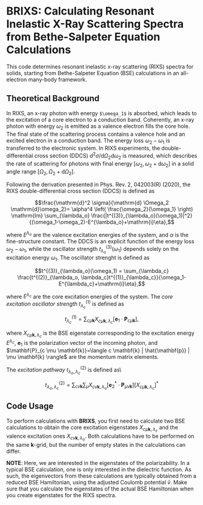 BRIXS: Calculating Resonant Inelastic X-Ray Scattering Spectra from
Bethe-Salpeter Equation Calculations
============================================================================

This code determines resonant inelastic x-ray scattering (RIXS) spectra for
solids, starting from Bethe-Salpeter Equation (BSE) calculations in an
all-electron many-body framework. 

Theoretical Background
------------------------------------------------------------------------------
In RIXS, an x-ray photon with energy `$\omega_1$` is absorbed, which leads to the
excitation of a core electron to a conduction band. Coherently, an x-ray photon
with energy $\omega_2$ is emitted as a valence electron fills the core hole. The
final state of the scattering process contains a valence hole and an excited
electron in a conduction band. The energy loss $\omega_2-\omega_1$ is
transferred to the electronic system. In RIXS experiments, the
double-differential cross section (DDCS) $\mathrm{d}^2 \sigma/\mathrm{d}\Omega_2
\mathrm{d}\omega_2$ is measured, which describes the rate of scattering for
photons with final energy $[\omega_2,\omega_2+\mathrm{d}\omega_2]$ in a solid
angle range $[\Omega_2,\Omega_2+\mathrm{d}\Omega_2]$.

Following the derivation presented in Phys. Rev. 2, 042003(R) (2020), the RIXS
double-differential cross section (DDCS) is defined as

```math
\frac{\mathrm{d}^2 \sigma}{\mathrm{d} \Omega_2 \mathrm{d}\omega_2}= \alpha^4
\left( \frac{\omega_2}{\omega_1} \right) \mathrm{Im} \sum_{\lambda_o}
\frac{|t^{(3)}_{\lambda_o}(\omega_1)|^2}{(\omega_1-\omega_2)-E^{\lambda_o}+\mathrm{i}\eta},
```

where $E^{\lambda_o}$ are the valence excitation energies of the system, and
$\alpha$ is the fine-structure constant. The DDCS is an explicit function of the
energy loss $\omega_2-\omega_1$, while the oscillator strength
$t^{(3)}_{\lambda_o}(\omega_1)$ depends solely on the excitation energy
$\omega_1$. The oscillator strenght is defined as

```math
t^{(3)}_{\lambda_o}(\omega_1) = \sum_{\lambda_c} \frac{t^{(2)}_{\lambda_o,
\lambda_c}t^{(1)}_{\lambda_c}}{\omega_1-E^{\lambda_c}+\mathrm{i}\eta},
```
where $E^{\lambda_c}$ are the core excitation energies of the system. The *core
excitation oscillator strength* $t^{(1)}_{\lambda_c}$ is defined as

```math
t^{(1)}_{\lambda_c}=\sum_{c \mu \mathbf{k}} X_{c \mu \mathbf{k},
\lambda_c}\left[ \mathbf{e}_1 \cdot \mathbf{P}_{c \mu \mathbf{k}} \right],
```
where $X_{c \mu \mathbf{k}, \lambda_c}$ is the BSE eigenstate corresponding to
the excitation energy $E^{\lambda_c}$, $\mathbf{e}_1$ is the polarization vector
of the incoming photon, and $\mathbf{P}_{c \mu \mathbf{k}}=\langle c \mathbf{k}
| \hat{\mathbf{p}} | \mu \mathbf{k} \rangle$ are the momentum matrix elements.

The *excitation pathway* $t^{(2)}_{\lambda_o,\lambda_c}$ is defined as\
```math
t^{(2)}_{\lambda_o,\lambda_c}=\sum_{c v \mathbf{k}} \sum_{\mu} X_{cv \mathbf{k},
\lambda_o}\left[ \mathbf{e}_2^* \cdot \mathbf{P}_{\mu v \mathbf{k}} \right]
\left[ X_{c \mu \mathbf{k}, \lambda_c} \right]^*
```

Code Usage
-----------------------------------------------------------------------------
To perform calculations with **BRIXS**, you first need to calculate two BSE
calculations to obtain the core excitation eigenstates $X_{c \mu \mathbf{k},
\lambda_c}$ and the valence excitation ones $X_{c v \mathbf{k}, \lambda_o}$.
Both calculations have to be performed on the same $\mathbf{k}$-grid, but the
number of empty states in the calculations can differ. 

**NOTE**: Here, we are interested in the eigenstates of the polarizability. In a
typical BSE calculation, one is only interested in the dielectric function. As
such, the eigenvectors from these calculations are typically obtained from a
reduced BSE Hamiltonian, using the adjusted Coulomb potential $\bar{v}$. Make
sure that you calculate the eigenstates of the actual BSE Hamiltonian when you
create eigenstates for the RIXS spectra.


